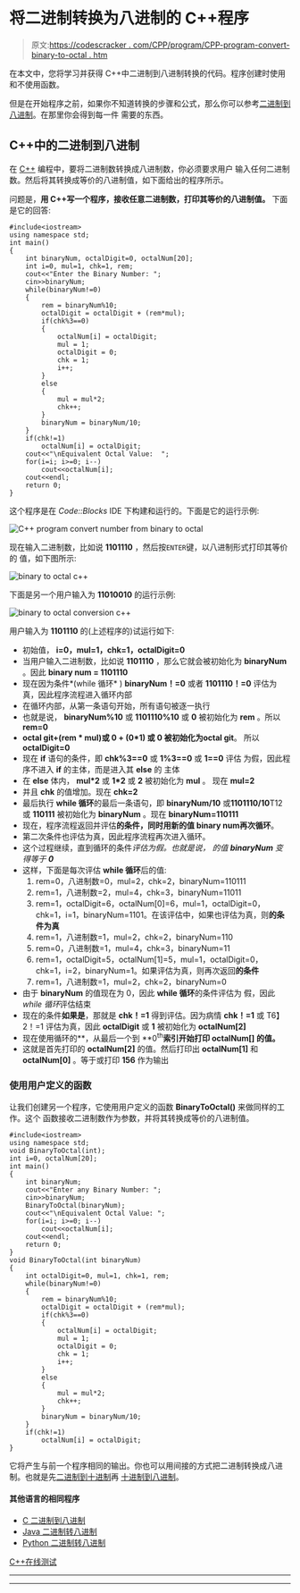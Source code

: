 # 将二进制转换为八进制的 C++程序

> 原文:[https://codescracker . com/CPP/program/CPP-program-convert-binary-to-octal . htm](https://codescracker.com/cpp/program/cpp-program-convert-binary-to-octal.htm)

在本文中，您将学习并获得 C++中二进制到八进制转换的代码。程序创建时使用和不使用函数。

但是在开始程序之前，如果你不知道转换的步骤和公式，那么你可以参考[二进制到八进制](/computer-fundamental/binary-to-octal.htm)。在那里你会得到每一件 需要的东西。

## C++中的二进制到八进制

在 [C++](/cpp/index.htm) 编程中，要将二进制数转换成八进制数，你必须要求用户 输入任何二进制数。然后将其转换成等价的八进制值，如下面给出的程序所示。

问题是，**用 C++写一个程序，接收任意二进制数，打印其等价的八进制值。** 下面是它的回答:

```
#include<iostream>
using namespace std;
int main()
{
    int binaryNum, octalDigit=0, octalNum[20];
    int i=0, mul=1, chk=1, rem;
    cout<<"Enter the Binary Number: ";
    cin>>binaryNum;
    while(binaryNum!=0)
    {
        rem = binaryNum%10;
        octalDigit = octalDigit + (rem*mul);
        if(chk%3==0)
        {
            octalNum[i] = octalDigit;
            mul = 1;
            octalDigit = 0;
            chk = 1;
            i++;
        }
        else
        {
            mul = mul*2;
            chk++;
        }
        binaryNum = binaryNum/10;
    }
    if(chk!=1)
        octalNum[i] = octalDigit;
    cout<<"\nEquivalent Octal Value:  ";
    for(i=i; i>=0; i--)
        cout<<octalNum[i];
    cout<<endl;
    return 0;
}
```

这个程序是在 *Code::Blocks* IDE 下构建和运行的。下面是它的运行示例:

![C++ program convert number from binary to octal](../Images/7223bf37a74e2340d7307e636b5571dd.png)

现在输入二进制数，比如说 **1101110** ，然后按`ENTER`键，以八进制形式打印其等价的 值，如下图所示:

![binary to octal c++](../Images/7fb46210ddb43e274ab84a1ab8c3884b.png)

下面是另一个用户输入为 **11010010** 的运行示例:

![binary to octal conversion c++](../Images/4ad0b0f7ad384d1d290191f407a66491.png)

用户输入为 **1101110** 的(上述程序的)试运行如下:

*   初始值， **i=0，mul=1，chk=1，octalDigit=0**
*   当用户输入二进制数，比如说 **1101110** ，那么它就会被初始化为 **binaryNum** 。因此 **binary num = 1101110**
*   现在因为条件*(while 循环* ) **binaryNum！=0** 或者 **1101110！=0** 评估为 真，因此程序流程进入循环内部
*   在循环内部，从第一条语句开始，所有语句被逐一执行
*   也就是说， **binaryNum%10** 或 **1101110%10** 或 **0** 被初始化为 **rem** 。所以 **rem=0**
*   **octal git+(rem * mul)**或 **0 + (0*1)** 或 **0** 被初始化为**octal git**。 所以 **octalDigit=0**
*   现在 **if** 语句的条件，即 **chk%3==0** 或 **1%3==0** 或 **1==0** 评估 为假，因此程序不进入 **if** 的主体，而是进入其 **else** 的 主体
*   在 **else** 体内， **mul*2** 或 **1*2** 或 **2** 被初始化为 **mul** 。 现在 **mul=2**
*   并且 **chk** 的值增加。现在 **chk=2**
*   最后执行 **while 循环**的最后一条语句，即 **binaryNum/10** 或**1101110/10**T12 或 **110111** 被初始化为 **binaryNum** 。现在 **binaryNum=110111**
*   现在，程序流程返回并评估**的条件，同时用新的值 **binary num**再次循环**。
*   第二次条件也评估为真，因此程序流程再次进入循环。
*   这个过程继续，直到循环的条件*评估为假。也就是说， 的值 **binaryNum** 变得等于 **0***
*   这样，下面是每次评估 **while 循环**后的值:
    1.  rem=0，八进制数=0，mul=2，chk=2，binaryNum=110111
    2.  rem=1，八进制数=2，mul=4，chk=3，binaryNum=11011
    3.  rem=1，octalDigit=6，octalNum[0]=6，mul=1，octalDigit=0，chk=1，i=1，binaryNum=1101。在该评估中，如果也评估为真，则**的条件为真**
    4.  rem=1，八进制数=1，mul=2，chk=2，binaryNum=110
    5.  rem=0，八进制数=1，mul=4，chk=3，binaryNum=11
    6.  rem=1，octalDigit=5，octalNum[1]=5，mul=1，octalDigit=0，chk=1，i=2，binaryNum=1。如果评估为真，则再次返回**的条件**
    7.  rem=1，八进制数=1，mul=2，chk=2，binaryNum=0
*   由于 **binaryNum** 的值现在为 0，因此 **while 循环**的条件评估为 假，因此 *while 循环*评估结束
*   现在的条件**如果是**，那就是 **chk！=1** 得到评估。因为病情 **chk！=1** 或 T6】2！=1 评估为真，因此 **octalDigit** 或 **1** 被初始化为 **octalNum[2]**
*   现在使用循环的**，从最后一个到 **0<sup>th</sup>**索引开始打印 **octalNum[]** 的值。**
*   这就是首先打印的 **octalNum[2]** 的值。然后打印出 **octalNum[1]** 和 **octalNum[0]** 。等于或打印 **156** 作为输出

### 使用用户定义的函数

让我们创建另一个程序，它使用用户定义的函数 **BinaryToOctal()** 来做同样的工作。这个 函数接收二进制数作为参数，并将其转换成等价的八进制值。

```
#include<iostream>
using namespace std;
void BinaryToOctal(int);
int i=0, octalNum[20];
int main()
{
    int binaryNum;
    cout<<"Enter any Binary Number: ";
    cin>>binaryNum;
    BinaryToOctal(binaryNum);
    cout<<"\nEquivalent Octal Value: ";
    for(i=i; i>=0; i--)
        cout<<octalNum[i];
    cout<<endl;
    return 0;
}
void BinaryToOctal(int binaryNum)
{
    int octalDigit=0, mul=1, chk=1, rem;
    while(binaryNum!=0)
    {
        rem = binaryNum%10;
        octalDigit = octalDigit + (rem*mul);
        if(chk%3==0)
        {
            octalNum[i] = octalDigit;
            mul = 1;
            octalDigit = 0;
            chk = 1;
            i++;
        }
        else
        {
            mul = mul*2;
            chk++;
        }
        binaryNum = binaryNum/10;
    }
    if(chk!=1)
        octalNum[i] = octalDigit;
}
```

它将产生与前一个程序相同的输出。你也可以用间接的方式把二进制转换成八进制。也就是先[二进制到十进制](/cpp/program/cpp-program-convert-binary-to-decimal.htm)再 [十进制到八进制](/cpp/program/cpp-program-convert-decimal-to-octal.htm)。

#### 其他语言的相同程序

*   [C 二进制到八进制](/c/program/c-program-convert-binary-to-octal.htm)
*   [Java 二进制转八进制](/java/program/java-program-convert-binary-to-octal.htm)
*   [Python 二进制转八进制](/python/program/python-program-convert-binary-to-octal.htm)

[C++在线测试](/exam/showtest.php?subid=3)

* * *

* * *